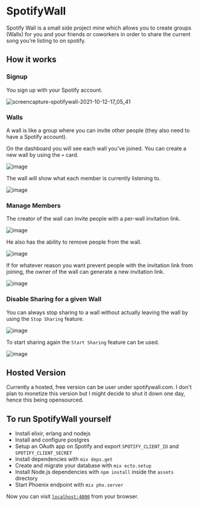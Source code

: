 # SpotifyWall

Spotify Wall is a small side project mine which allows you to create groups (Walls) for you and your friends or coworkers in order to share the current song you’re listing to on spotify.

## How it works


### Signup
You sign up with your Spotify account.

![screencapture-spotifywall-2021-10-12-17_05_41](https://user-images.githubusercontent.com/3436381/136981604-291a9b2f-a338-499d-bd6d-c0dead666a79.png)

### Walls

A wall is like a group where you can invite other people (they also need to have a Spotify account).

On the dashboard you will see each wall you've joined.
You can create a new wall by using the `+` card.

![image](https://user-images.githubusercontent.com/3436381/136983048-983263fd-34f0-4d23-ad54-5ab4bdcfedd9.png)

The wall will show what each member is currently listening to.

![image](https://user-images.githubusercontent.com/3436381/136983271-cba33727-15d6-4b20-9fb7-f8b068fdcc0e.png)


### Manage Members

The creator of the wall can invite people with a per-wall invitation link.

![image](https://user-images.githubusercontent.com/3436381/136982233-8d64bddc-1f88-4cf3-803c-bb03dfa4f810.png)


He also has the ability to remove people from the wall.

![image](https://user-images.githubusercontent.com/3436381/136982385-86302c0f-c4bf-4b87-a316-4dfb1688826d.png)

If for whatever reason you want prevent people with the invitation link from joining, the owner of the wall can generate a new invitation link.

![image](https://user-images.githubusercontent.com/3436381/136982419-88b2b6e3-97e3-4a43-a210-026e6f74fb02.png)


### Disable Sharing for a given Wall

You can always stop sharing to a wall without actually leaving the wall by using the `Stop Sharing` feature.

![image](https://user-images.githubusercontent.com/3436381/136982836-883006bd-2c56-4520-b1c4-74d6eeb2fa82.png)

To start sharing again the `Start Sharing` feature can be used.

![image](https://user-images.githubusercontent.com/3436381/136982892-ece5ed55-7fb6-4d07-97b7-9c07d94e15d0.png)

## Hosted Version

Currently a hosted, free version can be user under spotifywall.com.
I don't plan to monetize this version but I might decide to shut it down one day, hence this being opensourced.

## To run SpotifyWall yourself

  * Install elixir, erlang and nodejs
  * Install and configure postgres
  * Setup an OAuth app on Spotify and export `SPOTIFY_CLIENT_ID` and `SPOTIFY_CLIENT_SECRET`
  * Install dependencies with `mix deps.get`
  * Create and migrate your database with `mix ecto.setup`
  * Install Node.js dependencies with `npm install` inside the `assets` directory
  * Start Phoenix endpoint with `mix phx.server`

Now you can visit [`localhost:4000`](http://localhost:4000) from your browser.
